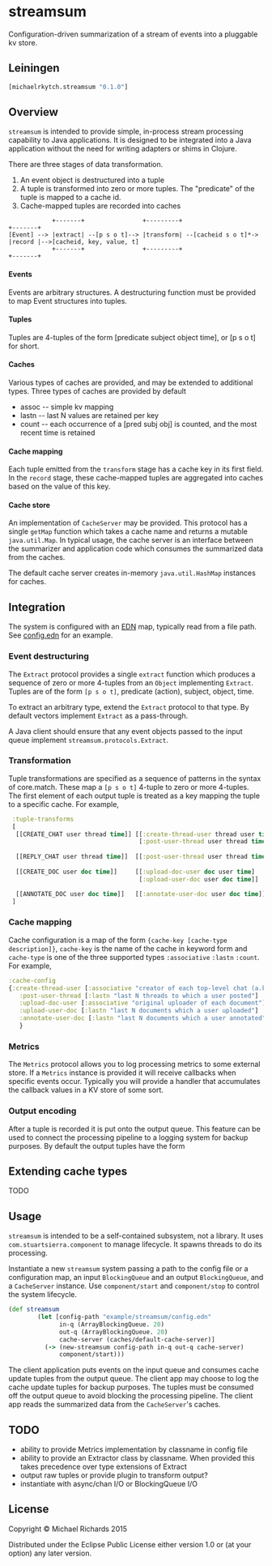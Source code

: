 # streamsum

Configuration-driven summarization of a stream of events into a pluggable kv store.

## Leiningen

```clojure
[michaelrkytch.streamsum "0.1.0"]
```

## Overview

`streamsum` is intended to provide simple, in-process stream processing capability to Java applications.  It is designed to be integrated into a Java application without the need for writing adapters or shims in Clojure.

There are three stages of data transformation.

1. An event object is destructured into a tuple
2. A tuple is transformed into zero or more tuples.  The "predicate" of the tuple is mapped to a cache id.
3. Cache-mapped tuples are recorded into caches

```
            +-------+                +---------+                      +-------+
[Event] --> |extract| --[p s o t]--> |transform| --[cacheid s o t]*-> |record |-->[cacheid, key, value, t]
            +-------+                +---------+                      +-------+
```

#### Events
Events are arbitrary structures.  A destructuring function must be provided to map Event structures into tuples.

#### Tuples
Tuples are 4-tuples of the form [predicate subject object time], or [p s o t] for short.

#### Caches
Various types of caches are provided, and may be extended to additional types.  Three types of caches are provided by default

  * assoc -- simple kv mapping
  * lastn -- last N values are retained per key
  * count -- each occurrence of a [pred subj obj] is counted, and the most recent time is retained


#### Cache mapping
Each tuple emitted from the `transform` stage has a cache key in its first field.  In the `record` stage, these cache-mapped tuples are aggregated into caches based on the value of this key.

#### Cache store
An implementation of `CacheServer` may be provided.  This protocol has a single `getMap` function which takes a cache name and returns a mutable `java.util.Map`.  In typical usage, the cache server is an interface between the summarizer and application code which consumes the summarized data from the caches.

The default cache server creates in-memory `java.util.HashMap` instances for caches.

## Integration

The system is configured with an [EDN](http://edn-format.org/) map, typically read from a file path.
See [config.edn](example/streamsum/config.edn) for an example.

### Event destructuring

The `Extract` protocol provides a single `extract` function which produces a sequence of zero or more 4-tuples from an `Object` implementing `Extract`.  Tuples are of the form `[p s o t]`,  predicate (action), subject, object, time.

To extract an arbitrary type, extend the `Extract` protocol to that type.  By default vectors implement `Extract` as a pass-through.

A Java client should ensure that any event objects passed to the input queue implement `streamsum.protocols.Extract`.

### Transformation

Tuple transformations are specified as a sequence of patterns in the syntax of core.match.  These map a `[p s o t]` 4-tuple to zero or more 4-tuples. The first element of each output tuple is treated as a key mapping the tuple to a specific cache.  For example,

```clojure
 :tuple-transforms
 [
  [[CREATE_CHAT user thread time]] [[:create-thread-user thread user time]
                                    [:post-user-thread user thread time]]
               
  [[REPLY_CHAT user thread time]]  [[:post-user-thread user thread time]]
               
  [[CREATE_DOC user doc time]]     [[:upload-doc-user doc user time]
                                    [:upload-user-doc user doc time]]

  [[ANNOTATE_DOC user doc time]]   [[:annotate-user-doc user doc time]]
 ]
```

### Cache mapping
Cache configuration is a map of the form `{cache-key [cache-type description]}`, `cache-key` is the name of the cache in keyword form and `cache-type` is one of the three supported types `:associative` `:lastn` `:count`.  For example, 

```clojure
:cache-config
{:create-thread-user [:associative "creator of each top-level chat (a.k.a. thread)"]
   :post-user-thread [:lastn "last N threads to which a user posted"]
   :upload-doc-user [:associative "original uploader of each document"]
   :upload-user-doc [:lastn "last N documents which a user uploaded"]
   :annotate-user-doc [:lastn "last N documents which a user annotated"]
   }
```

### Metrics
The `Metrics` protocol allows you to log processing metrics to some external store.  If a `Metrics` instance is provided it will receive callbacks when specific events occur.  Typically you will provide a handler that accumulates the callback values in a KV store of some sort.

### Output encoding
After a tuple is recorded it is put onto the output queue.  This feature can be used to connect the processing pipeline to a logging system for backup purposes.  By default the output tuples have the form


## Extending cache types
TODO

## Usage
`streamsum` is intended to be a self-contained subsystem, not a library.  It uses `com.stuartsierra.component` to manage lifecycle.  It spawns threads to do its processing.

Instantiate a new `streamsum` system passing a path to the config file or a configuration map, an input `BlockingQueue` and an output `BlockingQueue`, and a `CacheServer` instance.  Use `component/start` and `component/stop` to control the system lifecycle.


```clojure
(def streamsum 
        (let [config-path "example/streamsum/config.edn"
              in-q (ArrayBlockingQueue. 20)
              out-q (ArrayBlockingQueue. 20)
              cache-server (caches/default-cache-server)]
          (-> (new-streamsum config-path in-q out-q cache-server)
              component/start)))
```

The client application puts events on the input queue and consumes cache update tuples from the output queue.  The client app may choose to log the cache update tuples for backup purposes.  The tuples must be consumed off the output queue to avoid blocking the processing pipeline.  The client app reads the summarized data from the `CacheServer`'s caches.

## TODO
* ability to provide Metrics implementation by classname in config file
* ability to provide an Extractor class by classname.  When provided this takes precedence over type extensions of Extract
* output raw tuples or provide plugin to transform output?
* instantiate with async/chan I/O or BlockingQueue I/O


## License

Copyright © Michael Richards 2015

Distributed under the Eclipse Public License either version 1.0 or (at
your option) any later version.

